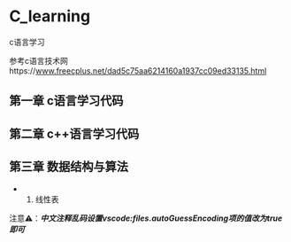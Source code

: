 # C_learning
c语言学习

参考c语言技术网https://www.freecplus.net/dad5c75aa6214160a1937cc09ed33135.html

## 第一章 c语言学习代码
## 第二章 c++语言学习代码
## 第三章 数据结构与算法
- 1. 线性表



注意⚠️：***中文注释乱码设置vscode:files.autoGuessEncoding项的值改为true即可***